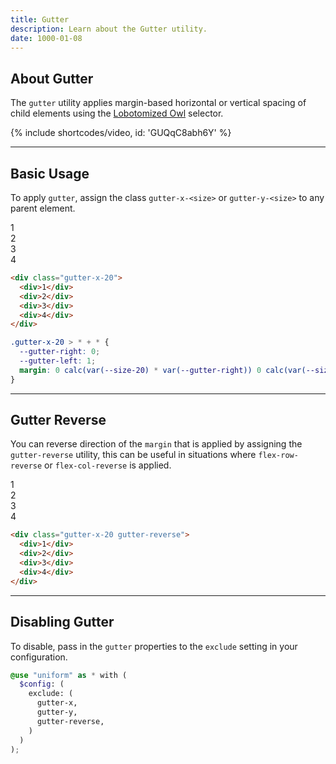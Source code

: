 ```yaml
---
title: Gutter
description: Learn about the Gutter utility.
date: 1000-01-08
---
```


## About Gutter

The `gutter` utility applies margin-based horizontal or vertical spacing of child elements using the [Lobotomized Owl](https://alistapart.com/article/axiomatic-css-and-lobotomized-owls/) selector.

{% include shortcodes/video, id: 'GUQqC8abh6Y' %}

---

## Basic Usage

To apply `gutter`, assign the class `gutter-x-<size>` or `gutter-y-<size>` to any parent element.

<div class="flex radius-md bg-cool-gray bg-tint-800 p-20 gutter-x-20">
  <div class="flex align-items-center justify-content-center w-40 h-40 radius-sm bg-cool-gray color-white">1</div>
  <div class="flex align-items-center justify-content-center w-40 h-40 radius-sm bg-cool-gray color-white">2</div>
  <div class="flex align-items-center justify-content-center w-40 h-40 radius-sm bg-cool-gray color-white">3</div>
  <div class="flex align-items-center justify-content-center w-40 h-40 radius-sm bg-cool-gray color-white">4</div>
</div>

```html
<div class="gutter-x-20">
  <div>1</div>
  <div>2</div>
  <div>3</div>
  <div>4</div>
</div>
```

```css
.gutter-x-20 > * + * {
  --gutter-right: 0;
  --gutter-left: 1;
  margin: 0 calc(var(--size-20) * var(--gutter-right)) 0 calc(var(--size-20) * var(--gutter-left));
}
```

---

## Gutter Reverse

You can reverse direction of the `margin` that is applied by assigning the `gutter-reverse` utility, this can be useful in situations where `flex-row-reverse` or `flex-col-reverse` is applied.

<div class="flex flex-row-reverse radius-md bg-cool-gray bg-tint-800 p-20 gutter-x-20 gutter-reverse split-x-2">
  <div class="flex align-items-center justify-content-center w-40 h-40 radius-sm bg-cool-gray color-white">1</div>
  <div class="flex align-items-center justify-content-center w-40 h-40 radius-sm bg-cool-gray color-white">2</div>
  <div class="flex align-items-center justify-content-center w-40 h-40 radius-sm bg-cool-gray color-white">3</div>
  <div class="flex align-items-center justify-content-center w-40 h-40 radius-sm bg-cool-gray color-white">4</div>
</div>

```html
<div class="gutter-x-20 gutter-reverse">
  <div>1</div>
  <div>2</div>
  <div>3</div>
  <div>4</div>
</div>
```

---

## Disabling Gutter

To disable, pass in the `gutter` properties to the `exclude` setting in your configuration.

```scss
@use "uniform" as * with (
  $config: (
    exclude: (
      gutter-x,
      gutter-y,
      gutter-reverse,     
    )
  )
);
```